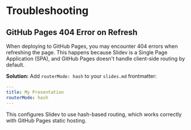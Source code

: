 # Troubleshooting

## GitHub Pages 404 Error on Refresh

When deploying to GitHub Pages, you may encounter 404 errors when refreshing the page. This happens because Slidev is a Single Page Application (SPA), and GitHub Pages doesn't handle client-side routing by default.

**Solution:** Add `routerMode: hash` to your `slides.md` frontmatter:

```yaml
---
title: My Presentation
routerMode: hash
---
```

This configures Slidev to use hash-based routing, which works correctly with GitHub Pages static hosting.
